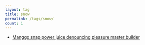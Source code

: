 ```yaml
---
layout: tag
title: snow
permalink: /tags/snow/
count: 1
---
```


- [Manggo snap power juice denouncing pleasure master builder](/2023/01/01/manggo.html)

